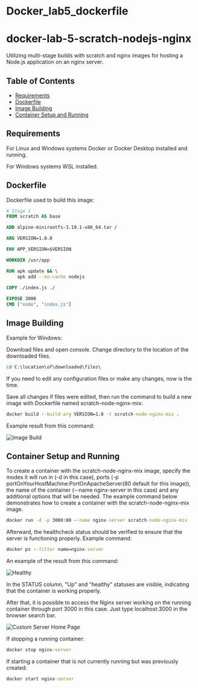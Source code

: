 # Docker_lab5_dockerfile
 
# docker-lab-5-scratch-nodejs-nginx
Utilizing multi-stage builds with scratch and nginx images for hosting a Node.js application on an nginx server.

## Table of Contents

- [Requirements](#requirements)
- [Dockerfile](#dockerfile)
- [Image Building](#image-building)
- [Container Setup and Running](#container-setup-and-running)

## Requirements

For Linux and Windows systems Docker or Docker Desktop installed and running.

For Windows systems WSL installed.

## Dockerfile

Dockerfile used to build this image:

```dockerfile
# Stage 1
FROM scratch AS base

ADD alpine-minirootfs-3.19.1-x86_64.tar /

ARG VERSION=1.0.0

ENV APP_VERSION=$VERSION

WORKDIR /usr/app

RUN apk update && \
    apk add --no-cache nodejs
    
COPY ./index.js ./

EXPOSE 3000
CMD ["node", "index.js"]
```

## Image Building

Example for Windows:

Download files and open console. Change directory to the location of the downloaded files.

```cmd
cd C:\location\of\downloaded\files\
```

If you need to edit any configuration files or make any changes, now is the time.

Save all changes if files were edited, then run the command to build a new image with Dockerfile named scratch-node-nginx-mix:

```cmd
docker build --build-arg VERSION=1.0 -t scratch-node-nginx-mix .
```
Example result from this command:

![Image Build](screenshots/image_build.jpg)

## Container Setup and Running

To create a container with the scratch-node-nginx-mix image, specify the modes it will run in (-d in this case), ports (-p portOnYourHostMachine:PortOnApacheServer(80 default for this image)), the name of the container (--name nginx-server in this case) and any additional options that will be needed. The example command below demonstrates how to create a container with the scratch-node-nginx-mix image.

```cmd
docker run -d -p 3000:80 --name nginx-server scratch-node-nginx-mix
```

Afterward, the healthcheck status should be verified to ensure that the server is functioning properly. Example command:

```cmd
docker ps --filter name=nginx-server
```

An example of the result from this command:

![Healthy](screenshots/healthy.jpg)

In the STATUS column, "Up" and "healthy" statuses are visible, indicating that the container is working properly.

After that, it is possible to access the Nginx server working on the running container through port 3000 in this case. Just type localhost:3000 in the browser search bar.

![Custom Server Home Page](screenshots/custom_server_home_page.jpg)

If stopping a running container:

```cmd
docker stop nginx-server
```

If starting a container that is not currently running but was previously created:

```cmd
docker start nginx-server
```
